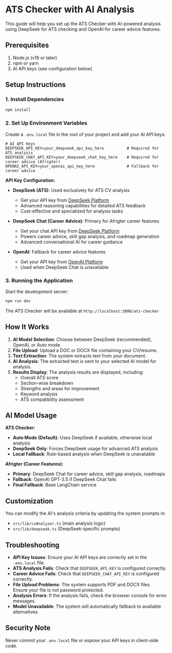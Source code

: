 # ATS Checker with AI Analysis

This guide will help you set up the ATS Checker with AI-powered analysis using DeepSeek for ATS checking and OpenAI for career advice features.

## Prerequisites

1. Node.js (v18 or later)
2. npm or yarn
3. AI API keys (see configuration below)

## Setup Instructions

### 1. Install Dependencies

```bash
npm install
```

### 2. Set Up Environment Variables

Create a `.env.local` file in the root of your project and add your AI API keys:

```env
# AI API Keys
DEEPSEEK_API_KEY=your_deepseek_api_key_here          # Required for ATS analysis
DEEPSEEK_CHAT_API_KEY=your_deepseek_chat_key_here    # Required for career advice (Afrigter)
OPENAI_API_KEY=your_openai_api_key_here              # Fallback for career advice
```

**API Key Configuration:**

- **DeepSeek (ATS)**: Used exclusively for ATS CV analysis
  - Get your API key from [DeepSeek Platform](https://platform.deepseek.com/)
  - Advanced reasoning capabilities for detailed ATS feedback
  - Cost-effective and specialized for analysis tasks

- **DeepSeek Chat (Career Advice)**: Primary for Afrigter career features
  - Get your chat API key from [DeepSeek Platform](https://platform.deepseek.com/)
  - Powers career advice, skill gap analysis, and roadmap generation
  - Advanced conversational AI for career guidance

- **OpenAI**: Fallback for career advice features
  - Get your API key from [OpenAI Platform](https://platform.openai.com/)
  - Used when DeepSeek Chat is unavailable

### 3. Running the Application

Start the development server:

```bash
npm run dev
```

The ATS Checker will be available at `http://localhost:3000/ats-checker`

## How It Works

1. **AI Model Selection**: Choose between DeepSeek (recommended), OpenAI, or Auto mode.
2. **File Upload**: Upload a DOC or DOCX file containing your CV/resume.
3. **Text Extraction**: The system extracts text from your document.
4. **AI Analysis**: The extracted text is sent to your selected AI model for analysis.
5. **Results Display**: The analysis results are displayed, including:
   - Overall ATS score
   - Section-wise breakdown
   - Strengths and areas for improvement
   - Keyword analysis
   - ATS compatibility assessment

## AI Model Usage

**ATS Checker:**
- **Auto Mode (Default)**: Uses DeepSeek if available, otherwise local analysis
- **DeepSeek Only**: Forces DeepSeek usage for advanced ATS analysis
- **Local Fallback**: Rule-based analysis when DeepSeek is unavailable

**Afrigter (Career Features):**
- **Primary**: DeepSeek Chat for career advice, skill gap analysis, roadmaps
- **Fallback**: OpenAI GPT-3.5 if DeepSeek Chat fails
- **Final Fallback**: Base LangChain service

## Customization

You can modify the AI's analysis criteria by updating the system prompts in:
- `src/lib/cvAnalyzer.ts` (main analysis logic)
- `src/lib/deepseek.ts` (DeepSeek-specific prompts)

## Troubleshooting

- **API Key Issues**: Ensure your AI API keys are correctly set in the `.env.local` file.
- **ATS Analysis Fails**: Check that `DEEPSEEK_API_KEY` is configured correctly.
- **Career Advice Fails**: Check that `DEEPSEEK_CHAT_API_KEY` is configured correctly.
- **File Upload Problems**: The system supports PDF and DOCX files. Ensure your file is not password protected.
- **Analysis Errors**: If the analysis fails, check the browser console for error messages.
- **Model Unavailable**: The system will automatically fallback to available alternatives.

## Security Note

Never commit your `.env.local` file or expose your API keys in client-side code.
